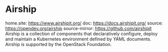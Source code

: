 # Airship
home.site: https://www.airshipit.org/ doc: https://docs.airshipit.org/ source: https://opendev.org/airship source-mirror: https://github.com/airshipit Airship is a collection of components that declaratively configure, deploy and maintain a Kubernetes environment defined by YAML documents. Airship is supported by the OpenStack Foundation.
